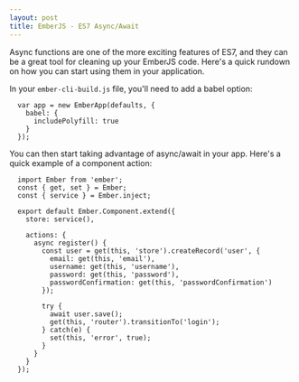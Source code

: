 ```yaml
---
layout: post
title: EmberJS - ES7 Async/Await
---
```

Async functions are one of the more exciting features of ES7, and they can be
a great tool for cleaning up your EmberJS code. Here's a quick rundown on how
you can start using them in your application.

In your `ember-cli-build.js` file, you'll need to add a babel option:

~~~
  var app = new EmberApp(defaults, {
    babel: {
      includePolyfill: true
    }
  });
~~~

You can then start taking advantage of async/await in your app. Here's a quick
example of a component action:

~~~
  import Ember from 'ember';
  const { get, set } = Ember;
  const { service } = Ember.inject;

  export default Ember.Component.extend({
    store: service(),

    actions: {
      async register() {
        const user = get(this, 'store').createRecord('user', {
          email: get(this, 'email'),
          username: get(this, 'username'),
          password: get(this, 'password'),
          passwordConfirmation: get(this, 'passwordConfirmation')
        });

        try {
          await user.save();
          get(this, 'router').transitionTo('login');
        } catch(e) {
          set(this, 'error', true);
        }
      }
    }
  });
~~~
